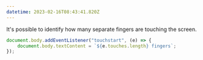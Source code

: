 ```yaml
---
datetime: 2023-02-16T08:43:41.820Z
---
```


It's possible to identify how many separate fingers are touching the screen.

```js
document.body.addEventListener("touchstart", (e) => {
	document.body.textContent = `${e.touches.length} fingers`;
});
```
